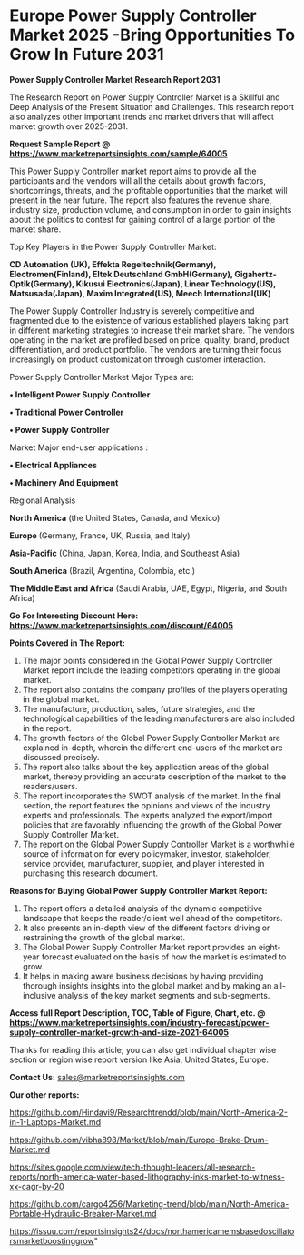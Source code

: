 # Europe Power Supply Controller Market 2025 -Bring Opportunities To Grow In Future 2031

<strong>Power Supply Controller Market Research Report 2031</strong>

The Research Report on Power Supply Controller Market is a Skillful and Deep Analysis of the Present Situation and Challenges. This research report also analyzes other important trends and market drivers that will affect market growth over 2025-2031.

<strong>Request Sample Report @ <a href=https://www.marketreportsinsights.com/sample/64005>https://www.marketreportsinsights.com/sample/64005</a></strong>

This Power Supply Controller market report aims to provide all the participants and the vendors will all the details about growth factors, shortcomings, threats, and the profitable opportunities that the market will present in the near future. The report also features the revenue share, industry size, production volume, and consumption in order to gain insights about the politics to contest for gaining control of a large portion of the market share.

Top Key Players in the Power Supply Controller Market:

<strong>CD Automation (UK), Effekta Regeltechnik(Germany), Electromen(Finland), Eltek Deutschland GmbH(Germany), Gigahertz-Optik(Germany), Kikusui Electronics(Japan), Linear Technology(US), Matsusada(Japan), Maxim Integrated(US), Meech International(UK)</strong>

The Power Supply Controller Industry is severely competitive and fragmented due to the existence of various established players taking part in different marketing strategies to increase their market share. The vendors operating in the market are profiled based on price, quality, brand, product differentiation, and product portfolio. The vendors are turning their focus increasingly on product customization through customer interaction.

Power Supply Controller Market Major Types are:

<strong>• Intelligent Power Supply Controller

• Traditional Power Controller

• Power Supply Controller</strong>

Market Major end-user applications :

<strong>• Electrical Appliances

• Machinery And Equipment</strong>

Regional Analysis

</u><strong><b>North America</b></strong> (the United States, Canada, and Mexico)

<strong><b>Europe </b></strong>(Germany, France, UK, Russia, and Italy)

<strong><b>Asia-Pacific</b></strong> (China, Japan, Korea, India, and Southeast Asia)

<strong><b>South America</b></strong> (Brazil, Argentina, Colombia, etc.)

<strong><b>The Middle East and Africa</b></strong> (Saudi Arabia, UAE, Egypt, Nigeria, and South Africa)

<strong>Go For Interesting Discount Here: <a href=https://www.marketreportsinsights.com/discount/64005>https://www.marketreportsinsights.com/discount/64005</a></strong>

<strong>Points Covered in The Report:</strong>
<ol>
  <li>The major points considered in the Global Power Supply Controller Market report include the leading competitors operating in the global market.</li>
  <li>The report also contains the company profiles of the players operating in the global market.</li>
  <li>The manufacture, production, sales, future strategies, and the technological capabilities of the leading manufacturers are also included in the report.</li>
  <li>The growth factors of the Global Power Supply Controller Market are explained in-depth, wherein the different end-users of the market are discussed precisely.</li>
  <li>The report also talks about the key application areas of the global market, thereby providing an accurate description of the market to the readers/users.</li>
  <li>The report incorporates the SWOT analysis of the market. In the final section, the report features the opinions and views of the industry experts and professionals. The experts analyzed the export/import policies that are favorably influencing the growth of the Global Power Supply Controller Market.</li>
  <li>The report on the Global Power Supply Controller Market is a worthwhile source of information for every policymaker, investor, stakeholder, service provider, manufacturer, supplier, and player interested in purchasing this research document.</li>
</ol>
<strong>Reasons for Buying Global Power Supply Controller Market Report:</strong>

<ol>
  <li>The report offers a detailed analysis of the dynamic competitive landscape that keeps the reader/client well ahead of the competitors.</li>
  <li>It also presents an in-depth view of the different factors driving or restraining the growth of the global market.</li>
  <li>The Global Power Supply Controller Market report provides an eight-year forecast evaluated on the basis of how the market is estimated to grow.</li>
  <li>It helps in making aware business decisions by having providing thorough insights insights into the global market and by making an all-inclusive analysis of the key market segments and sub-segments.</li>
</ol>
<strong>Access full Report Description, TOC, Table of Figure, Chart, etc. @ <a href=https://www.marketreportsinsights.com/industry-forecast/power-supply-controller-market-growth-and-size-2021-64005>https://www.marketreportsinsights.com/industry-forecast/power-supply-controller-market-growth-and-size-2021-64005</a></strong>


Thanks for reading this article; you can also get individual chapter wise section or region wise report version like Asia, United States, Europe.

<strong>Contact Us:</strong>
sales@marketreportsinsights.com

<strong>Our other reports:</strong>

<a href=https://github.com/Hindavi9/Researchtrendd/blob/main/North-America-2-in-1-Laptops-Market.md>https://github.com/Hindavi9/Researchtrendd/blob/main/North-America-2-in-1-Laptops-Market.md</a>

<a href=https://github.com/vibha898/Market/blob/main/Europe-Brake-Drum-Market.md>https://github.com/vibha898/Market/blob/main/Europe-Brake-Drum-Market.md</a>

<a href=https://sites.google.com/view/tech-thought-leaders/all-research-reports/north-america-water-based-lithography-inks-market-to-witness-xx-cagr-by-20>https://sites.google.com/view/tech-thought-leaders/all-research-reports/north-america-water-based-lithography-inks-market-to-witness-xx-cagr-by-20</a>

<a href=https://github.com/cargo4256/Marketing-trend/blob/main/North-America-Portable-Hydraulic-Breaker-Market.md>https://github.com/cargo4256/Marketing-trend/blob/main/North-America-Portable-Hydraulic-Breaker-Market.md</a>

<a href=https://issuu.com/reportsinsights24/docs/northamericamemsbasedoscillatorsmarketboostinggrow>https://issuu.com/reportsinsights24/docs/northamericamemsbasedoscillatorsmarketboostinggrow</a>"
